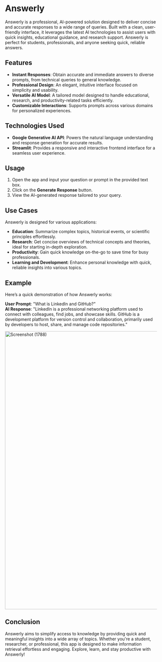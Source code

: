 # Answerly

Answerly is a professional, AI-powered solution designed to deliver concise and accurate responses to a wide range of queries. Built with a clean, user-friendly interface, it leverages the latest AI technologies to assist users with quick insights, educational guidance, and research support. Answerly is perfect for students, professionals, and anyone seeking quick, reliable answers.

## Features

- **Instant Responses**: Obtain accurate and immediate answers to diverse prompts, from technical queries to general knowledge.  
- **Professional Design**: An elegant, intuitive interface focused on simplicity and usability.  
- **Versatile AI Model**: A tailored model designed to handle educational, research, and productivity-related tasks efficiently.  
- **Customizable Interactions**: Supports prompts across various domains for personalized experiences.

## Technologies Used

- **Google Generative AI API**: Powers the natural language understanding and response generation for accurate results.  
- **Streamlit**: Provides a responsive and interactive frontend interface for a seamless user experience.

## Usage

1. Open the app and input your question or prompt in the provided text box.  
2. Click on the **Generate Response** button.  
3. View the AI-generated response tailored to your query.  

## Use Cases

Answerly is designed for various applications:
- **Education**: Summarize complex topics, historical events, or scientific principles effortlessly.  
- **Research**: Get concise overviews of technical concepts and theories, ideal for starting in-depth exploration.  
- **Productivity**: Gain quick knowledge on-the-go to save time for busy professionals.  
- **Learning and Development**: Enhance personal knowledge with quick, reliable insights into various topics.

## Example

Here’s a quick demonstration of how Answerly works:

**User Prompt**: "What is LinkedIn and GitHub?"  
**AI Response**: "LinkedIn is a professional networking platform used to connect with colleagues, find jobs, and showcase skills. GitHub is a development platform for version control and collaboration, primarily used by developers to host, share, and manage code repositories."

<img width="918" alt="Screenshot (1788)" src="https://github.com/user-attachments/assets/f4aeacdf-c0b0-4299-b167-904edf41b095">



## Conclusion

Answerly aims to simplify access to knowledge by providing quick and meaningful insights into a wide array of topics. Whether you're a student, researcher, or professional, this app is designed to make information retrieval effortless and engaging. Explore, learn, and stay productive with Answerly!
